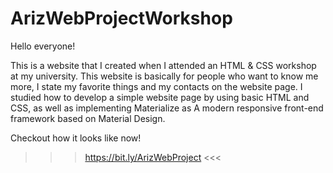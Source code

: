 # ArizWebProjectWorkshop
Hello everyone!

This is a website that I created when I attended an HTML & CSS workshop at my university.
This website is basically for people who want to know me more, I state my favorite things and my contacts on the website page.
I studied how to develop a simple website page by using basic HTML and CSS,
as well as implementing Materialize as A modern responsive front-end framework based on Material Design.

Checkout how it looks like now!
>>> https://bit.ly/ArizWebProject <<<
